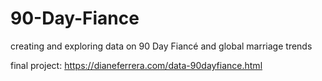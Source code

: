 # 90-Day-Fiance
creating and exploring data on 90 Day Fiancé and global marriage trends

final project: https://dianeferrera.com/data-90dayfiance.html
